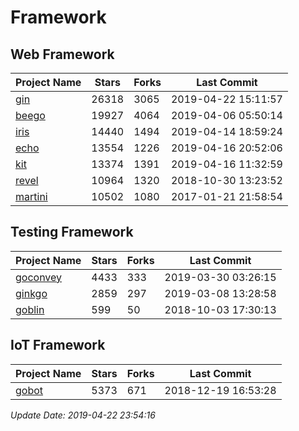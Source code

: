 # Framework

## Web Framework

| Project Name | Stars | Forks | Last Commit |
| ------------ | ----- | ----- | ----------- |
| [gin](https://github.com/gin-gonic/gin) | 26318 | 3065 | 2019-04-22 15:11:57 |
| [beego](https://github.com/astaxie/beego) | 19927 | 4064 | 2019-04-06 05:50:14 |
| [iris](https://github.com/kataras/iris) | 14440 | 1494 | 2019-04-14 18:59:24 |
| [echo](https://github.com/labstack/echo) | 13554 | 1226 | 2019-04-16 20:52:06 |
| [kit](https://github.com/go-kit/kit) | 13374 | 1391 | 2019-04-16 11:32:59 |
| [revel](https://github.com/revel/revel) | 10964 | 1320 | 2018-10-30 13:23:52 |
| [martini](https://github.com/go-martini/martini) | 10502 | 1080 | 2017-01-21 21:58:54 |

## Testing Framework

| Project Name | Stars | Forks | Last Commit |
| ------------ | ----- | ----- | ----------- |
| [goconvey](https://github.com/smartystreets/goconvey) | 4433 | 333 | 2019-03-30 03:26:15 |
| [ginkgo](https://github.com/onsi/ginkgo) | 2859 | 297 | 2019-03-08 13:28:58 |
| [goblin](https://github.com/franela/goblin) | 599 | 50 | 2018-10-03 17:30:13 |

## IoT Framework

| Project Name | Stars | Forks | Last Commit |
| ------------ | ----- | ----- | ----------- |
| [gobot](https://github.com/hybridgroup/gobot) | 5373 | 671 | 2018-12-19 16:53:28 |

*Update Date: 2019-04-22 23:54:16*